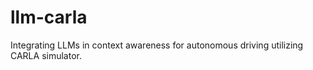 # llm-carla
Integrating LLMs in context awareness for autonomous driving utilizing CARLA simulator.
